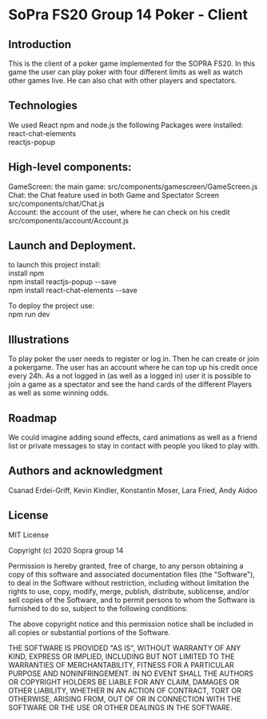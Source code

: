 # SoPra FS20 Group 14 Poker - Client

## Introduction

This is the client of a poker game implemented for the SOPRA FS20.
In this game the user can play poker with four different limits as well as watch other games live. He can also chat with other players and spectators. 

## Technologies

We used React npm and node.js
the following Packages were installed: <br/>
react-chat-elements <br/>
reactjs-popup

## High-level components: 

GameScreen: the main game: src/components/gamescreen/GameScreen.js  <br/>
Chat: the Chat feature used in both Game and Spectator Screen  src/components/chat/Chat.js  <br/>
Account: the account of the user, where he can check on his credit src/components/account/Account.js


## Launch and Deployment.
to launch this project install: <br/>
install npm <br/>
npm install reactjs-popup --save<br/>
npm install react-chat-elements --save<br/>

To deploy the project use: <br/>
npm run dev <br/>

## Illustrations
To play poker the user needs to register or log in. Then he can create or join a pokergame. The user has an account where he can top up his credit once every 24h. As a not logged in (as well as a logged in) user it is possible to join a game as a spectator and see the hand cards of the different Players as well as some winning odds. 


## Roadmap
We could imagine adding sound effects, card animations as well as a
friend list or private messages to stay in contact with people you liked to play with. 

## Authors and acknowledgment
Csanad Erdei-Griff, Kevin Kindler, Konstantin Moser, Lara Fried, Andy Aidoo

## License
MIT License

Copyright (c) 2020 Sopra group 14

Permission is hereby granted, free of charge, to any person obtaining a copy
of this software and associated documentation files (the "Software"), to deal
in the Software without restriction, including without limitation the rights
to use, copy, modify, merge, publish, distribute, sublicense, and/or sell
copies of the Software, and to permit persons to whom the Software is
furnished to do so, subject to the following conditions:

The above copyright notice and this permission notice shall be included in all
copies or substantial portions of the Software.

THE SOFTWARE IS PROVIDED "AS IS", WITHOUT WARRANTY OF ANY KIND, EXPRESS OR
IMPLIED, INCLUDING BUT NOT LIMITED TO THE WARRANTIES OF MERCHANTABILITY,
FITNESS FOR A PARTICULAR PURPOSE AND NONINFRINGEMENT. IN NO EVENT SHALL THE
AUTHORS OR COPYRIGHT HOLDERS BE LIABLE FOR ANY CLAIM, DAMAGES OR OTHER
LIABILITY, WHETHER IN AN ACTION OF CONTRACT, TORT OR OTHERWISE, ARISING FROM,
OUT OF OR IN CONNECTION WITH THE SOFTWARE OR THE USE OR OTHER DEALINGS IN THE
SOFTWARE.

